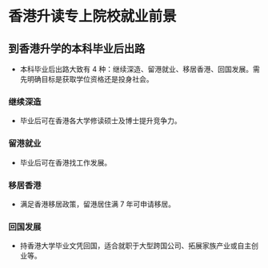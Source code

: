 # 香港升读专上院校就业前景

## 到香港升学的本科毕业后出路

- 本科毕业后出路大致有 4 种：继续深造、留港就业、移居香港、回国发展。需先明确目标是获取学位资格还是投身社会。

### 继续深造

- 毕业后可在香港各大学修读硕士及博士提升竞争力。

### 留港就业

- 毕业后可在香港找工作发展。

### 移居香港

- 满足香港移居政策，留港居住满 7 年可申请移居。

### 回国发展

- 持香港大学毕业文凭回国，适合就职于大型跨国公司、拓展家族产业或自主创业等。